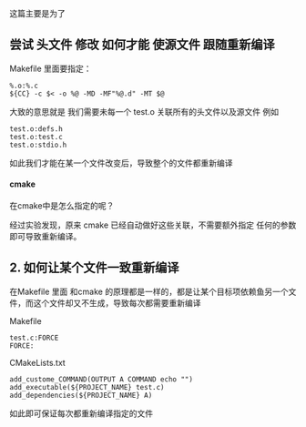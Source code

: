 这篇主要是为了 

## 尝试 头文件 修改 如何才能 使源文件 跟随重新编译

Makefile 里面要指定：

```
%.o:%.c
${CC} -c $< -o %@ -MD -MF"%@.d" -MT $@
```
大致的意思就是 我们需要未每一个 test.o 关联所有的头文件以及源文件 例如
```
test.o:defs.h
test.o:test.c
test.o:stdio.h
```
如此我们才能在某一个文件改变后，导致整个的文件都重新编译

#### cmake
在cmake中是怎么指定的呢？

经过实验发现，原来 cmake 已经自动做好这些关联，不需要额外指定 任何的参数即可导致重新编译。

## 2. 如何让某个文件一致重新编译
在Makefile 里面 和cmake 的原理都是一样的，都是让某个目标项依赖鱼另一个文件，而这个文件却又不生成，导致每次都需要重新编译

Makefile
```
test.c:FORCE
FORCE:
```
CMakeLists.txt
```
add_custome_COMMAND(OUTPUT A COMMAND echo "")
add_executable(${PROJECT_NAME} test.c)
add_dependencies(${PROJECT_NAME} A)
```
如此即可保证每次都重新编译指定的文件

